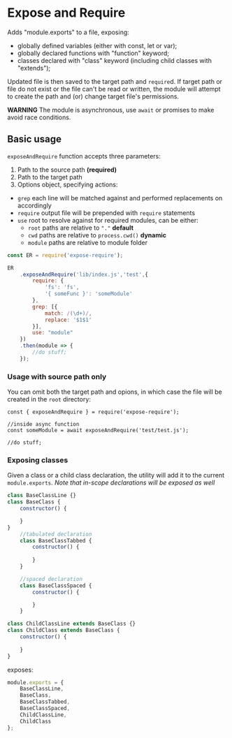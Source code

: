 # Expose and Require
Adds "module.exports" to a file, exposing:

- globally defined variables (either with const, let or var);
- globally declared functions with "function" keyword;
- classes declared with "class" keyword (including child classes with "extends");

Updated file is then saved to the target path and `require`d.
If target path or file do not exist or the file can't be read or 
written, the module will attempt to create the path and (or) change 
target file's permissions.

**WARNING** The module is asynchronous, use `await` or promises to make avoid race conditions.

## Basic usage

`exposeAndRequire` function accepts three parameters:

1. Path to the source path **(required)**
2. Path to the target path
3. Options object, specifying actions:
  - `grep` each line will be matched against and performed replacements on accordingly
  - `require` output file will be prepended with `require` statements
  - `use` root to resolve against for required modules, can be either:
    - `root` paths are relative to `"."` **default**
    - `cwd` paths are relative to `process.cwd()` **dynamic**
    - `module` paths are relative to module folder

```node.js
const ER = require('expose-require');

ER
    .exposeAndRequire('lib/index.js','test',{
        require: {
            'fs': 'fs',
            '{ someFunc }': 'someModule'
        },
        grep: [{
            match: /(\d+)/,
            replace: '$1$1'
        }],
        use: "module"
    })
    .then(module => {
        //do stuff;
    });

```

### Usage with source path only

You can omit both the target path and opions, in which case the 
file will be created in the `root` directory:

````
const { exposeAndRequire } = require('expose-require');

//inside async function
const someModule = await exposeAndRequire('test/test.js');

//do stuff;

````

### Exposing classes

Given a class or a child class declaration,
the utility will add it to the current `module.exports`.
*Note that in-scope declarations will be exposed as well*

```node.js
class BaseClassLine {}
class BaseClass {
    constructor() {

    }
}
    //tabulated declaration
	class BaseClassTabbed {
        constructor() {
            
        }
    }

    //spaced declaration
    class BaseClassSpaced {
        constructor() {

        }
    }

class ChildClassLine extends BaseClass {}
class ChildClass extends BaseClass {
    constructor() {
        
    }
}
```
exposes:
````node.js
module.exports = {
	BaseClassLine,
	BaseClass,
	BaseClassTabbed,
	BaseClassSpaced,
	ChildClassLine,
	ChildClass
};
````